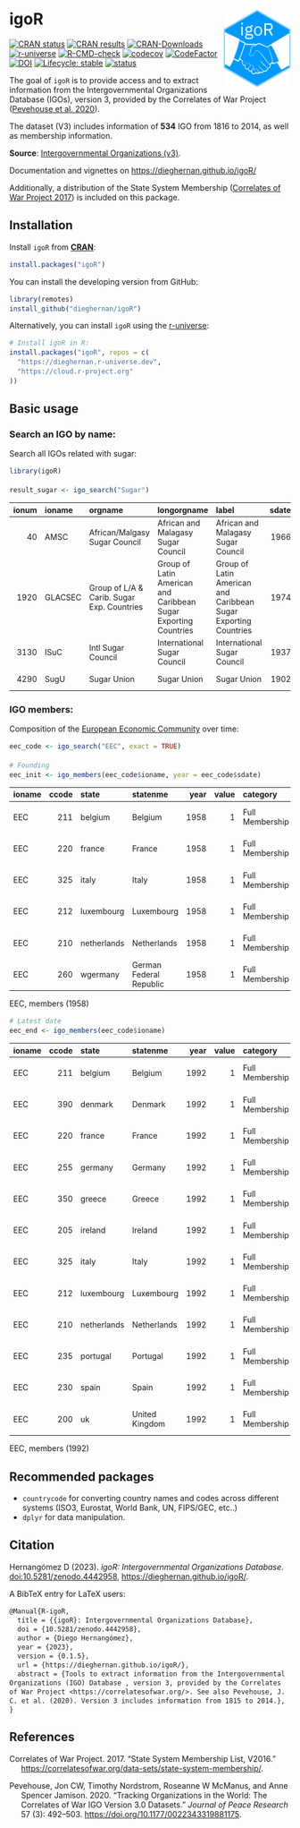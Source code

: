 
<!-- README.md is generated from README.Rmd. Please edit that file -->

# igoR <a href='https://dieghernan.github.io/igoR/'><img src="man/figures/logo.png" align="right" height="139"/></a>

<!-- badges: start -->

[![CRAN
status](https://www.r-pkg.org/badges/version/igoR)](https://CRAN.R-project.org/package=igoR)
[![CRAN
results](https://badges.cranchecks.info/worst/igoR.svg)](https://cran.r-project.org/web/checks/check_results_igoR.html)
[![CRAN-Downloads](https://cranlogs.r-pkg.org/badges/grand-total/igoR)](https://cran.r-project.org/package=igoR)
[![r-universe](https://dieghernan.r-universe.dev/badges/igoR)](https://dieghernan.r-universe.dev/)
[![R-CMD-check](https://github.com/dieghernan/igoR/actions/workflows/check-full.yaml/badge.svg)](https://github.com/dieghernan/igoR/actions/workflows/check-full.yaml)
[![codecov](https://codecov.io/gh/dieghernan/igoR/branch/main/graph/badge.svg?token=UH3VLTTTRE)](https://app.codecov.io/gh/dieghernan/igoR)
[![CodeFactor](https://www.codefactor.io/repository/github/dieghernan/igor/badge)](https://www.codefactor.io/repository/github/dieghernan/igor)
[![DOI](https://img.shields.io/badge/DOI-10.5281/zenodo.4442958-blue)](https://doi.org/10.5281/zenodo.4442958)
[![Lifecycle:
stable](https://img.shields.io/badge/lifecycle-stable-brightgreen.svg)](https://lifecycle.r-lib.org/articles/stages.html#stable)
[![status](https://tinyverse.netlify.com/badge/igoR)](https://CRAN.R-project.org/package=igoR)

<!-- badges: end -->

The goal of `igoR` is to provide access and to extract information from
the Intergovernmental Organizations Database (IGOs), version 3, provided
by the Correlates of War Project ([Pevehouse et al.
2020](#ref-pevehouse2020)).

The dataset (V3) includes information of **534** IGO from 1816 to 2014,
as well as membership information.

**Source**: [Intergovernmental Organizations
(v3)](https://correlatesofwar.org/data-sets/IGOs/).

Documentation and vignettes on <https://dieghernan.github.io/igoR/>

Additionally, a distribution of the State System Membership ([Correlates
of War Project 2017](#ref-correlatesofwarproject2017)) is included on
this package.

## Installation

Install `igoR` from [**CRAN**](https://CRAN.R-project.org/package=igoR):

``` r
install.packages("igoR")
```

You can install the developing version from GitHub:

``` r
library(remotes)
install_github("dieghernan/igoR")
```

Alternatively, you can install `igoR` using the
[r-universe](https://dieghernan.r-universe.dev/igoR):

``` r
# Install igoR in R:
install.packages("igoR", repos = c(
  "https://dieghernan.r-universe.dev",
  "https://cloud.r-project.org"
))
```

## Basic usage

### Search an IGO by name:

Search all IGOs related with sugar:

``` r
library(igoR)

result_sugar <- igo_search("Sugar")
```

| ionum | ioname  | orgname                                    | longorgname                                                     | label                                                           | sdate | deaddate | dead | integrated | replaced | igocode | version | accuracyofpre1965membershipdates                      | sourcesandnotes | imputed | political | social | economic |
|------:|:--------|:-------------------------------------------|:----------------------------------------------------------------|:----------------------------------------------------------------|------:|---------:|-----:|-----------:|---------:|--------:|--------:|:------------------------------------------------------|:----------------|--------:|----------:|-------:|---------:|
|    40 | AMSC    | African/Malgasy Sugar Council              | African and Malagasy Sugar Council                              | African and Malagasy Sugar Council                              |  1966 |     1977 |    1 |          0 |        0 |      NA |     2.1 | Not applicable - created 1965 or later                |                 |       0 |         0 |      0 |        1 |
|  1920 | GLACSEC | Group of L/A & Carib. Sugar Exp. Countries | Group of Latin American and Caribbean Sugar Exporting Countries | Group of Latin American and Caribbean Sugar Exporting Countries |  1974 |     2001 |    1 |          0 |        0 |      NA |     2.3 | Not applicable - created 1965 or later                |                 |       0 |         1 |      0 |        0 |
|  3130 | ISuC    | Intl Sugar Council                         | International Sugar Council                                     | International Sugar Council                                     |  1937 |     1967 |    1 |          0 |        0 |      91 |     3.0 | Within 5 years                                        |                 |       0 |         0 |      1 |        0 |
|  4290 | SugU    | Sugar Union                                | Sugar Union                                                     | Sugar Union                                                     |  1902 |     1913 |    1 |          0 |        0 |      29 |     3.0 | Completely accurate, except a few minor uncertainties |                 |       0 |         0 |      0 |        1 |

### IGO members:

Composition of the [European Economic
Community](https://en.wikipedia.org/wiki/European_Economic_Community)
over time:

``` r
eec_code <- igo_search("EEC", exact = TRUE)

# Founding
eec_init <- igo_members(eec_code$ioname, year = eec_code$sdate)
```

| ioname | ccode | state       | statenme                | year | value | category        | orgname                     |
|:-------|------:|:------------|:------------------------|-----:|------:|:----------------|:----------------------------|
| EEC    |   211 | belgium     | Belgium                 | 1958 |     1 | Full Membership | European Economic Community |
| EEC    |   220 | france      | France                  | 1958 |     1 | Full Membership | European Economic Community |
| EEC    |   325 | italy       | Italy                   | 1958 |     1 | Full Membership | European Economic Community |
| EEC    |   212 | luxembourg  | Luxembourg              | 1958 |     1 | Full Membership | European Economic Community |
| EEC    |   210 | netherlands | Netherlands             | 1958 |     1 | Full Membership | European Economic Community |
| EEC    |   260 | wgermany    | German Federal Republic | 1958 |     1 | Full Membership | European Economic Community |

EEC, members (1958)

``` r
# Latest date
eec_end <- igo_members(eec_code$ioname)
```

| ioname | ccode | state       | statenme       | year | value | category        | orgname                     |
|:-------|------:|:------------|:---------------|-----:|------:|:----------------|:----------------------------|
| EEC    |   211 | belgium     | Belgium        | 1992 |     1 | Full Membership | European Economic Community |
| EEC    |   390 | denmark     | Denmark        | 1992 |     1 | Full Membership | European Economic Community |
| EEC    |   220 | france      | France         | 1992 |     1 | Full Membership | European Economic Community |
| EEC    |   255 | germany     | Germany        | 1992 |     1 | Full Membership | European Economic Community |
| EEC    |   350 | greece      | Greece         | 1992 |     1 | Full Membership | European Economic Community |
| EEC    |   205 | ireland     | Ireland        | 1992 |     1 | Full Membership | European Economic Community |
| EEC    |   325 | italy       | Italy          | 1992 |     1 | Full Membership | European Economic Community |
| EEC    |   212 | luxembourg  | Luxembourg     | 1992 |     1 | Full Membership | European Economic Community |
| EEC    |   210 | netherlands | Netherlands    | 1992 |     1 | Full Membership | European Economic Community |
| EEC    |   235 | portugal    | Portugal       | 1992 |     1 | Full Membership | European Economic Community |
| EEC    |   230 | spain       | Spain          | 1992 |     1 | Full Membership | European Economic Community |
| EEC    |   200 | uk          | United Kingdom | 1992 |     1 | Full Membership | European Economic Community |

EEC, members (1992)

## Recommended packages

- `countrycode` for converting country names and codes across different
  systems (ISO3, Eurostat, World Bank, UN, FIPS/GEC, etc..)
- `dplyr` for data manipulation.

## Citation

<p>
Hernangómez D (2023). <em>igoR: Intergovernmental Organizations
Database</em>.
<a href="https://doi.org/10.5281/zenodo.4442958">doi:10.5281/zenodo.4442958</a>,
<a href="https://dieghernan.github.io/igoR/">https://dieghernan.github.io/igoR/</a>.
</p>

A BibTeX entry for LaTeX users:

    @Manual{R-igoR,
      title = {{igoR}: Intergovernmental Organizations Database},
      doi = {10.5281/zenodo.4442958},
      author = {Diego Hernangómez},
      year = {2023},
      version = {0.1.5},
      url = {https://dieghernan.github.io/igoR/},
      abstract = {Tools to extract information from the Intergovernmental Organizations (IGO) Database , version 3, provided by the Correlates of War Project <https://correlatesofwar.org/>. See also Pevehouse, J. C. et al. (2020). Version 3 includes information from 1815 to 2014.},
    }

## References

<div id="refs" class="references csl-bib-body hanging-indent">

<div id="ref-correlatesofwarproject2017" class="csl-entry">

Correlates of War Project. 2017. “State System Membership List, V2016.”
<https://correlatesofwar.org/data-sets/state-system-membership/>.

</div>

<div id="ref-pevehouse2020" class="csl-entry">

Pevehouse, Jon CW, Timothy Nordstrom, Roseanne W McManus, and Anne
Spencer Jamison. 2020. “Tracking Organizations in the World: The
Correlates of War IGO Version 3.0 Datasets.” *Journal of Peace Research*
57 (3): 492–503. <https://doi.org/10.1177/0022343319881175>.

</div>

</div>
